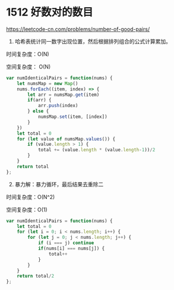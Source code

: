 # 1512 好数对的数目

<https://leetcode-cn.com/problems/number-of-good-pairs/>

1. 哈希表统计同一数字出现位置，然后根据排列组合的公式计算累加。

时间复杂度：O(N)

空间复杂度： O(N)

```js
var numIdenticalPairs = function(nums) {
    let numsMap = new Map()
    nums.forEach((item, index) => {
        let arr = numsMap.get(item)
        if(arr) {
            arr.push(index)
        } else {
            numsMap.set(item, [index])
        }
    })
    let total = 0
    for (let value of numsMap.values()) {
        if (value.length > 1) {
            total += (value.length * (value.length-1))/2
        }
    }
    return total
};
```



2. 暴力解：暴力循环，最后结果去重除二

时间复杂度：O(N^2)

空间复杂度：O(1)

```js
var numIdenticalPairs = function(nums) {
    let total = 0
    for (let i = 0; i < nums.length; i++) {
        for (let j = 0; j < nums.length; j++) {
            if (i === j) continue
            if(nums[i] === nums[j]) {
                total++
            }
        }
    }
    return total/2
};
```

